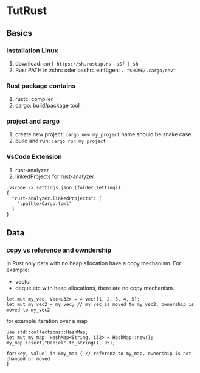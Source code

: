 # TutRust

## Basics
### Installation Linux
1. download: `curl https://sh.rustup.rs -sSf | sh` 
2. Rust PATH in zshrc oder bashrc einfügen: `. "$HOME/.cargo/env" `

### Rust package contains
1. rustc: compiler
2. cargo: build/package tool 

### project and cargo 
1. create new project: `cargo new my_project` name should be snake case
2. build and run: `cargo run my_project` 

### VsCode Extension
1. rust-analyzer
2. linkedProjects for rust-analyzer
```
.vscode -> settings.json (folder settings)
{
  "rust-analyzer.linkedProjects": [
    ".pathto/Cargo.toml"
  ]
}
```

## Data
### copy vs reference and owndership
In Rust only data with no heap allocation have a copy mechanism.
For example:
- vector
- deque
etc with heap allocations, there are no copy mechanism.

```
let mut my_vec: Vec<u32> = = vec![1, 2, 3, 4, 5];
let mut my_vec2 = my_vec; // my_vec is moved to my_vec2, ownership is moved to my_vec2
```
for example iteration over a map
```
use std::collections::HashMap;
let mut my_map: HashMap<String, i32> = HashMap::new();
my_map.insert("Daniel".to_string(), 95);

for(key, value) in &my_map { // referenz to my_map, ownership is not changed or moved
}